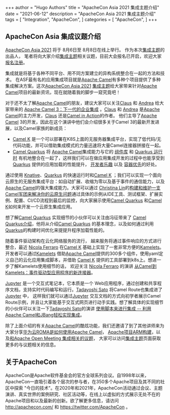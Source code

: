 +++
author = "Hugo Authors"
title = "ApacheCon Asia 2021 集成主题介绍"
date = "2021-06-12"
description = "ApacheCon Asia 2021 集成主题介绍"
tags = [
    "Integration",
    "ApacheCon", 
]
categories = [
    "ApacheCon",
]
+++

## ApacheCon Asia 集成议题介绍

[ApacheCon Asia 2021](https://apachecon.com/acasia2021/zh/) 将于 8月6日至 8月8日在线上举行。 作为本次[集成主题](https://apachecon.com/acasia2021/zh/tracks/integration.html)的出品人， 笔者将向大家介绍[集成主题](https://apachecon.com/acasia2021/zh/tracks/integration.html)相关议题，目前大会报名已开启，欢迎大家[报名注册](https://www.huodongxing.com/event/3600137190322)。

集成就是将基于各种不同平台、用不同方案建立的异构系统整合在一起的方法和技术。 在ASF最有名的应用集成项目就是[Apache Camel](https://camel.apache.org/)有多种个项目提供了多种集成解决方案。这次[ApacheCon Asia 2021](https://apachecon.com/acasia2021/zh/) [集成主题](https://apachecon.com/acasia2021/zh/tracks/integration.html)给大家带来针对[Apache Camel](https://camel.apache.org/)项目的最新资讯，现在就随着我的脚步一窥究竟吧！

对于还不太了解[Apache Camel](https://camel.apache.org/)的朋友，建议大家可以关注[Claus](https://twitter.com/davsclaus) 和 [Andrea](https://twitter.com/oscerd2) 给大家带来的 [Apache Camel 3：下一代的企业集成](https://apachecon.com/acasia2021/zh/sessions/1071.html) 。[Claus](https://twitter.com/davsclaus) 和 [Andrea](https://twitter.com/oscerd2) 是[Apache Camel](https://camel.apache.org/)的主力开发，[Claus](https://twitter.com/davsclaus) 还是[Camel in Action](https://www.manning.com/books/camel-in-action-second-edition?)的作者。 他们主导了[Apache Camel](https://camel.apache.org/) 3的开发，因此在这个演讲中他们会介绍很多关于Camel 3的最新开发进展，以及Camel家族的新成员：

* [Camel K](https://camel.apache.org/camel-k/latest/) 是一个可以部署在K8S上面的无服务器集成平台，实现了低代码/无代码功能，并可以借助集成模式的力量迅速将大量Camel连接器拼接在一起。
* [Camel Quarkus](https://camel.apache.org/camel-quarkus/latest/) 将  [Apache Camel](https://camel.apache.org/manual/latest/index.html)集成能力与它的 [组件库](https://camel.apache.org/components/3.10.x/index.html)  和  [Quarkus 运行时](https://quarkus.io/) 有机地整合在一起了，这样我们可以在做应用集成开发的过程中也能享受到[Quarkus](https://quarkus.io/) 提供的应用加载的性能提升， [开发者乐趣](https://quarkus.io/vision/developer-joy) 以及 [容器优先](https://quarkus.io/vision/container-first)的好处。

通过使用 [Knative](https://knative.dev/)、[Quarkus](https://quarkus.io/) 的快速运行时和[Camel K](https://camel.apache.org/camel-k/latest/) ；我们可以实现一个面向云原生的无服务集成平台：如自动扩展、收缩为零以及基于事件的通信能力，以及[Apache Camel](https://camel.apache.org/)的强大集成能力。大家可以通过 [Christina Lin](https://twitter.com/Christina_wm)的[构建和维护一支Camel军团来解决你的云原生问题](https://apachecon.com/acasia2021/zh/sessions/1070.html)通过具体的示例从IDE工具、测试框架、扩展实例、配置、CI/CD流程到最后的监控，向大家展示使用[Camel Quarkus](https://camel.apache.org/camel-quarkus/latest/) 和[Camel K](https://camel.apache.org/camel-k/latest/)如何来开发一个云原生集成应用。

想了解[Camel Quarkus](https://camel.apache.org/camel-quarkus/latest/) 实现细节的小伙伴可以关注由冯征带来了 [Camel Quarkus介绍](https://apachecon.com/acasia2021/zh/sessions/1072.html)，他将从介绍[Camel Quarkus](https://camel.apache.org/camel-quarkus/latest/) 的基本理念，以及如何通过利用[Quarkus](https://quarkus.io/)的构建时间优化来提提升程序加载性能的。

随着事件驱动架构在云化网络服务的流行， 越来服务将通过事件响应的方式进行整合，最近 [Nicola Ferraro](https://twitter.com/ni_ferraro) 在[Camel K](https://camel.apache.org/camel-k/latest/) 基础上实现了一套非常方便的[Kamelets](https://camel.apache.org/camel-k/latest/kamelets/kamelets.html)。 开发者可以通过[Kamelets](https://camel.apache.org/camel-k/latest/kamelets/kamelets.html) 借助[Apache Camel](https://camel.apache.org/)提供的300多个组件，使用yaml定义自己的云化应用集成脚本，并借助 [Camel K](https://camel.apache.org/camel-k/latest/) 提供的工具部署到k8s上。想进一步了解Kamelets使用细节的话， 欢迎关注  [Nicola Ferraro](https://twitter.com/ni_ferraro) 的演讲 [从Camel到Kamelets：事件驱动型应用程序的新连接器](https://apachecon.com/acasia2021/zh/sessions/1073.html)。

[Jupyter](https://jupyter.org/) 是一个交互式笔记本，它本质是一个 Web应用程序，通过创建和共享程序文档，支持实时代码编写和运行。[Tadayoshi Sato](https://twitter.com/tadayosi) 将Camel Route也集成进了[Jupyter](https://jupyter.org/) 中， 这样我们就可以通过[Jupyter](https://jupyter.org/) 交互文档的方式向初学者展示Camel Route示例，并且让大家能基于交互式网页进行动手实践。想了解具体的实现细节的小伙伴可以关注一下[Tadayoshi Sato](https://twitter.com/tadayosi)的演讲  [使用脚本来进行集成 -- 利用Apache Camel和JBang轻松实现集成](https://apachecon.com/acasia2021/zh/sessions/1074.html)。

除了上面介绍的有关[Apache Camel](https://camel.apache.org/)的酷炫功能，我们还邀请了到了其他讲师来为大家分享[华为云ROMA是如何使用Apache  Camel](https://apachecon.com/acasia2021/zh/sessions/1075.html)， [Apache项目ARM构建](https://apachecon.com/acasia2021/zh/sessions/1089.html)，以及[和Apache Open Meeting 集成相关的议题](https://apachecon.com/acasia2021/zh/sessions/1089.html)， 大家可以访问[集成主题](https://apachecon.com/acasia2021/zh/tracks/integration.html)页面获取更多的与议题相关的信息。

## 关于ApacheCon
ApacheCon是Apache软件基金会的官方全球系列会议。自1998年以来，ApacheCon一直吸引着各个层次的参与者，在350多个Apache项目及其不同的社区中探索 "今日的技术"。在2020年和2021年，ApacheCon活动通过会议、主题演讲、真实世界的案例研究、社区活动等，在线上以虚拟的方式展示无处不在的Apache项目和以及最新的创新。欲了解更多信息，请访问 http://apachecon.com/ 和 https://twitter.com/ApacheCon 。
